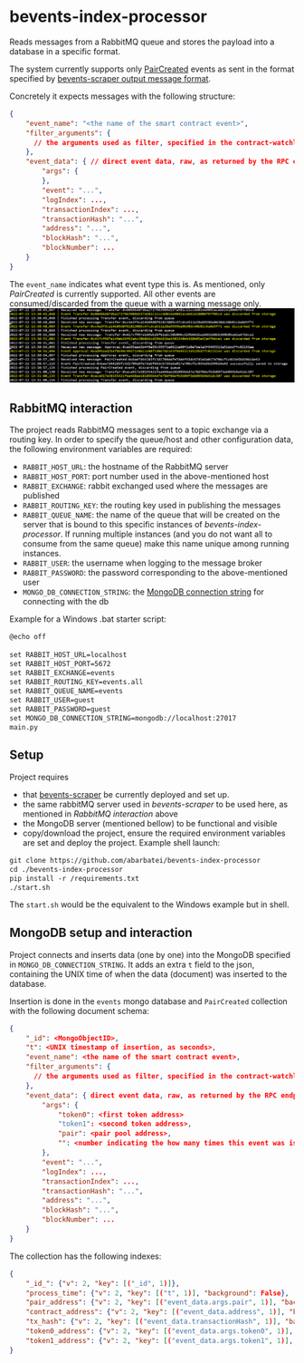 # bevents-index-processor
Reads messages from a RabbitMQ queue and stores the payload into a database in a specific format.

The system currently supports only [PairCreated](https://docs.uniswap.org/protocol/V2/reference/smart-contracts/factory#paircreated) 
events as sent in the format specified by [bevents-scraper output message format](https://github.com/abarbatei/bevents-scraper#output-message-format).

Concretely it expects messages with the following structure:
```json
{
    "event_name": "<the name of the smart contract event>",
    "filter_arguments": {
      // the arguments used as filter, specified in the contract-watchlist.json from bevents-scraper
    },
    "event_data": { // direct event data, raw, as returned by the RPC endpoint
        "args": {  
        },
        "event": "...",
        "logIndex": ...,
        "transactionIndex": ...,
        "transactionHash": "...",
        "address": "...",
        "blockHash": "...",
        "blockNumber": ...
    }
}
```

The `event_name` indicates what event type this is. As mentioned, only _PairCreated_ is currently supported.
All other events are consumed/discarded from the queue with a warning message only.
![event discared example](res/event_discarded.PNG)

## RabbitMQ interaction

The project reads RabbitMQ messages sent to a topic exchange via a routing key. 
In order to specify the queue/host and other configuration data, the following environment variables are required:
- `RABBIT_HOST_URL`: the hostname of the RabbitMQ server
- `RABBIT_HOST_PORT`: port number used in the above-mentioned host
- `RABBIT_EXCHANGE`: rabbit exchanged used where the messages are published
- `RABBIT_ROUTING_KEY`: the routing key used in publishing the messages
- `RABBIT_QUEUE_NAME`: the name of the queue that will be created on the server that is bound to this specific instances of 
_bevents-index-processor_. If running multiple instances (and you do not want all to consume from the same queue) make this name unique among running instances.
- `RABBIT_USER`: the username when logging to the message broker
- `RABBIT_PASSWORD`: the password corresponding to the above-mentioned user
- `MONGO_DB_CONNECTION_STRING`: the [MongoDB connection string](https://www.mongodb.com/docs/manual/reference/connection-string/) for connecting with the db


Example for a Windows .bat starter script:
```
@echo off

set RABBIT_HOST_URL=localhost
set RABBIT_HOST_PORT=5672
set RABBIT_EXCHANGE=events
set RABBIT_ROUTING_KEY=events.all
set RABBIT_QUEUE_NAME=events
set RABBIT_USER=guest
set RABBIT_PASSWORD=guest
set MONGO_DB_CONNECTION_STRING=mongodb://localhost:27017
main.py
```

## Setup

Project requires 
- that [bevents-scraper](https://github.com/abarbatei/bevents-scraper) be currently deployed and set up.
- the same rabbitMQ server used in _bevents-scraper_ to be used here, as mentioned in *RabbitMQ interaction* above
- the MongoDB server (mentioned bellow) to be functional and visible
- copy/download the project, ensure the required environment variables are set and deploy the project. Example shell launch:
```shell
git clone https://github.com/abarbatei/bevents-index-processor
cd ./bevents-index-processor
pip install -r /requirements.txt
./start.sh
```

The `start.sh` would be the equivalent to the Windows example but in shell.

## MongoDB setup and interaction

Project connects and inserts data (one by one) into the MongoDB specified in `MONGO_DB_CONNECTION_STRING`.
It adds an extra `t` field to the json, containing the UNIX time of when the data (document) was inserted to the database.

Insertion is done in the `events` mongo database and `PairCreated` collection with the following document schema:
```json
{
    "_id": <MongoObjectID>,
    "t": <UNIX timestamp of insertion, as seconds>,
    "event_name": <the name of the smart contract event>,
    "filter_arguments": {
      // the arguments used as filter, specified in the contract-watchlist.json from bevents-scraper
    },
    "event_data": { direct event data, raw, as returned by the RPC endpoint
        "args": {
            "token0": <first token address>
            "token1": <second token address>,
            "pair": <pair pool address>,
            "": <number indicating the how many times this event was issued up untill this point>
        },
        "event": "...",
        "logIndex": ...,
        "transactionIndex": ...,
        "transactionHash": "...",
        "address": "...",
        "blockHash": "...",
        "blockNumber": ...
    }
}
```

The collection has the following indexes:
```json
{
    "_id_": {"v": 2, "key": [("_id", 1)]}, 
    "process_time": {"v": 2, "key": [("t", 1)], "background": False}, 
    "pair_address": {"v": 2, "key": [("event_data.args.pair", 1)], "background": False}, 
    "contract_address": {"v": 2, "key": [("event_data.address", 1)], "background": False}, 
    "tx_hash": {"v": 2, "key": [("event_data.transactionHash", 1)], "background": False}, 
    "token0_address": {"v": 2, "key": [("event_data.args.token0", 1)], "background": False}, 
    "token1_address": {"v": 2, "key": [("event_data.args.token1", 1)], "background": False}
}
```
